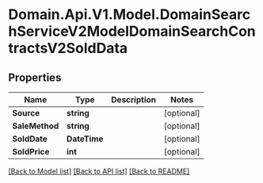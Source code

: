 # Domain.Api.V1.Model.DomainSearchServiceV2ModelDomainSearchContractsV2SoldData
## Properties

Name | Type | Description | Notes
------------ | ------------- | ------------- | -------------
**Source** | **string** |  | [optional] 
**SaleMethod** | **string** |  | [optional] 
**SoldDate** | **DateTime** |  | [optional] 
**SoldPrice** | **int** |  | [optional] 

[[Back to Model list]](../README.md#documentation-for-models) [[Back to API list]](../README.md#documentation-for-api-endpoints) [[Back to README]](../README.md)

